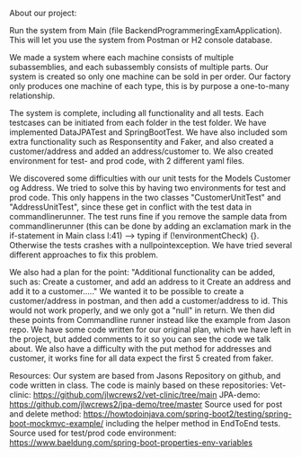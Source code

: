 About our project:

Run the system from Main (file BackendProgrammeringExamApplication).
This will let you use the system from Postman or H2 console database.

We made a system where each machine consists of multiple subassemblies, and each
subassembly consists of multiple parts. Our system is created so only one machine can be sold in per order.
Our factory only produces one machine of each type, this is by purpose a one-to-many relationship.

The system is complete, including all functionality and all tests.
Each testcases can be initiated from each folder in the test folder.
We have implemented DataJPATest and SpringBootTest.
We have also included som extra functionality such as Responsentity and Faker,
and also created a customer/address and added an address/customer to. 
We also created environment for test- and prod code, with 2 different yaml files.

We discovered some difficulties with our unit tests for the Models Customer og Address.
We tried to solve this by having two environments for test and prod code.
This only happens in the two classes "CustomerUnitTest" and "AddressUnitTest", since these get in conflict with the test
data in commandlinerunner. The test runs fine if you remove the sample data from commandlinerunner (this can be done
by adding an exclamation mark in the if-statement in Main class l:41) --> typing  if (!environmentCheck) {}.
Otherwise the tests crashes with a nullpointexception. We have tried several different approaches to fix this problem.

We also had a plan for the point:
"Additional functionality can be added, such as: Create a customer, and add an address to it Create an address and add it to a customer....."
We wanted it to be possible to create a customer/address in postman, and then add a customer/address to id.
This would not work properly, and we only got a "null" in return.
We then did these points from Commandline runner instead like the example from Jason repo.
We have some code written for our original plan, which we have left in the project,
but added comments to it so you can see the code we talk about.
We also have a difficulty with the put method for addresses and customer, it works fine for all data expect
the first 5 created from faker.

Resources:
Our system are based from Jasons Repository on github, and code written in class.
The code is mainly based on these repositories:
Vet-clinic: https://github.com/jlwcrews2/vet-clinic/tree/main
JPA-demo: https://github.com/jlwcrews2/jpa-demo/tree/master
Source used for post and delete method: https://howtodoinjava.com/spring-boot2/testing/spring-boot-mockmvc-example/
including the helper method in EndToEnd tests.
Source used for test/prod code environment: https://www.baeldung.com/spring-boot-properties-env-variables


